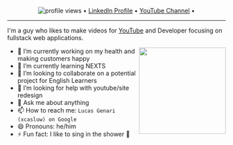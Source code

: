 <!--<h3 align="center">
![image](https://raw.githubusercontent.com/xcasluw/ci-estrutura-inicial/master/banner-xcasluw.png)
</h3> -->

<p align="center">
  <img src="https://gpvc.arturio.dev/xcasluw" alt="profile views"> •  
  <a href="https://www.linkedin.com/in/xcasluw/">LinkedIn Profile</a> •
  <a href="https://twitter.com/intent/follow?screen_name=swyx&tw_p=followbutton">YouTube Channel</a> •
</p>

---

I'm a guy who likes to make videos for [YouTube](https://www.youtube.com/lucasgenari/) and Developer focusing on fullstack web applications.

<a href="https://myoctocat.dev/@sw-yx/octocat">
  <img align="right" src="https://user-images.githubusercontent.com/6764957/101532175-1cda1580-39cf-11eb-92fc-8466f97122fc.png" width=200 />
</a>

- 🔭 I’m currently working on my health and making customers happy
- 🌱 I’m currently learning NEXTS
- 👯 I’m looking to collaborate on a potential project for English Learners
- 🤔 I’m looking for help with youtube/site redesign
- 💬 Ask me about anything
- 📫 How to reach me: `Lucas Genari (xcasluw) on Google`
- 😄 Pronouns: he/him
- ⚡ Fun fact: I like to sing in the shower 🤣
